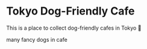 # Tokyo Dog-Friendly Cafe

This is a place to collect dog-friendly cafes in Tokyo :dog:

many fancy dogs in cafe

